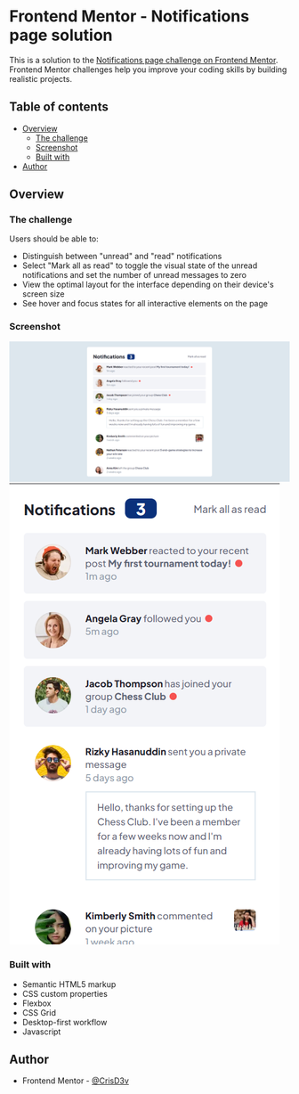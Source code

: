 # Frontend Mentor - Notifications page solution

This is a solution to the [Notifications page challenge on Frontend Mentor](https://www.frontendmentor.io/challenges/notifications-page-DqK5QAmKbC). Frontend Mentor challenges help you improve your coding skills by building realistic projects. 

## Table of contents

- [Overview](#overview)
  - [The challenge](#the-challenge)
  - [Screenshot](#screenshot)
  - [Built with](#built-with)
- [Author](#author)

## Overview

### The challenge

Users should be able to:

- Distinguish between "unread" and "read" notifications
- Select "Mark all as read" to toggle the visual state of the unread notifications and set the number of unread messages to zero
- View the optimal layout for the interface depending on their device's screen size
- See hover and focus states for all interactive elements on the page

### Screenshot

![Desktop Design](./completed/Desktop%20Design.png)
![Mobile Design](./completed/Mobile%20Design.png)

### Built with

- Semantic HTML5 markup
- CSS custom properties
- Flexbox
- CSS Grid
- Desktop-first workflow
- Javascript

## Author

- Frontend Mentor - [@CrisD3v](https://www.frontendmentor.io/profile/CrissD3V)
